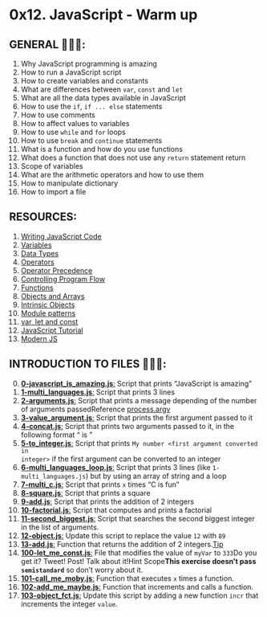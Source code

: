 # 0x12. JavaScript - Warm up

## GENERAL :open_book::open_book::open_book::

 <ol>
	<li>Why JavaScript programming is amazing</li>
	<li>How to run a JavaScript script</li>
	<li>How to create variables and constants</li>
	<li>What are differences between <code>var</code>, <code>const</code> and <code>let</code></li>
	<li>What are all the data types available in JavaScript</li>
	<li>How to use the <code>if</code>, <code>if ... else</code> statements</li>
	<li>How to use comments</li>
	<li>How to affect values to variables</li>
	<li>How to use <code>while</code> and <code>for</code> loops</li>
	<li>How to use <code>break</code> and <code>continue</code> statements</li>
	<li>What is a function and how do you use functions</li>
	<li>What does a function that does not use any <code>return</code> statement return</li>
	<li>Scope of variables</li>
	<li>What are the arithmetic operators and how to use them</li>
	<li>How to manipulate dictionary</li>
	<li>How to import a file</li>
</ol>

## RESOURCES:

 <ol>
	<li><a href="/rltoken/OdMLtl6Y9mpQkaoEqJCRSg" title="Writing JavaScript Code" target="_blank">Writing JavaScript Code</a> </li>
	<li><a href="/rltoken/iE6zaLw7pybp648IfRmk5Q" title="Variables" target="_blank">Variables</a> </li>
	<li><a href="/rltoken/4td1BbZAYn4Dldi6k0CY7A" title="Data Types" target="_blank">Data Types</a> </li>
	<li><a href="/rltoken/OdMLtl6Y9mpQkaoEqJCRSg" title="Operators" target="_blank">Operators</a> </li>
	<li><a href="/rltoken/ALCoiVRvxmsjdqCUdWC_lg" title="Operator Precedence" target="_blank">Operator Precedence</a> </li>
	<li><a href="/rltoken/Nlfhdy6Thyu_WgtBSqoAUw" title="Controlling Program Flow" target="_blank">Controlling Program Flow</a> </li>
	<li><a href="/rltoken/Ta66PZ6_16K3q99oELvjkQ" title="Functions" target="_blank">Functions</a> </li>
	<li><a href="/rltoken/osu583B5jskDVwmcm50-NQ" title="Objects and Arrays" target="_blank">Objects and Arrays</a> </li>
	<li><a href="/rltoken/osu583B5jskDVwmcm50-NQ" title="Intrinsic Objects" target="_blank">Intrinsic Objects</a> </li>
	<li><a href="/rltoken/mduSK-WOoRe6WohU1p2zZQ" title="Module patterns" target="_blank">Module patterns</a> </li>
	<li><a href="/rltoken/kNWuHjyUvjr74wU2hBqd_A" title="var, let and const" target="_blank">var, let and const</a> </li>
	<li><a href="/rltoken/qkp1hdLiI8DJje88bxcL6w" title="JavaScript Tutorial" target="_blank">JavaScript Tutorial</a> </li>
	<li><a href="/rltoken/ieSajamJQ-Nv3XzcS_d5lA" title="Modern JS" target="_blank">Modern JS</a> </li>
</ol>

## INTRODUCTION TO FILES :closed_book::closed_book::closed_book::

0.	[**0-javascript_is_amazing.js**:](#0-javascript_is_amazingjs) Script that prints “JavaScript is amazing”
1.	[**1-multi_languages.js**:](#1-multi_languagesjs) Script that prints 3 lines
2.	[**2-arguments.js**:](#2-argumentsjs) Script that prints a message depending of the number of arguments passedReference <a href="/rltoken/E5x0rMmgii1g_Da9R7DUag" title="process.argv" target="_blank">process.argv</a>
3.	[**3-value_argument.js**:](#3-value_argumentjs) Script that prints the first argument passed to it
4.	[**4-concat.js**:](#4-concatjs) Script that prints two arguments passed to it, in the following format “<first argument> is <second argument>”</second></first>
5.	[**5-to_integer.js**:](#5-to_integerjs) Script that prints <code>My number &lt;first argument converted in integer&gt;</code> if the first argument can be converted to an integer
6.	[**6-multi_languages_loop.js**:](#6-multi_languages_loopjs) Script that prints 3 lines (like <code>1-multi_languages.js</code>) but by using an array of string and a loop
7.	[**7-multi_c.js**:](#7-multi_cjs) Script that prints <code>x</code> times “C is fun”
8.	[**8-square.js**:](#8-squarejs) Script that prints a square
9.	[**9-add.js**:](#9-addjs) Script that prints the addition of 2 integers
10.	[**10-factorial.js**:](#10-factorialjs) Script that computes and prints a factorial
11.	[**11-second_biggest.js**:](#11-second_biggestjs) Script that searches the second biggest integer in the list of arguments.
12.	[**12-object.js**:](#12-objectjs) Update this script to replace the value <code>12</code> with <code>89</code>
13.	[**13-add.js**:](#13-addjs) Function that returns the addition of 2 integers.<a href="/rltoken/M3uMoMlngAtefSYF1c7PNQ" title="Tip" target="_blank">Tip</a> 
14.	[**100-let_me_const.js**:](#100-let_me_constjs) File that modifies the value of <code>myVar</code> to <code>333</code><img src="https//holbertonintranet.s3.amazonaws.com/uploads/medias/2020/9/4ae30fb44f708dbb3abc211b784db614e615ca21.gif?X-Amz-Algorithm=AWS4-HMAC-SHA256&amp;X-Amz-Credential=AKIARDDGGGOUWMNL5ANN%2F20210401%2Fus-east-1%2Fs3%2Faws4_request&amp;X-Amz-Date=20210401T014022Z&amp;X-Amz-Expires=86400&amp;X-Amz-SignedHeaders=host&amp;X-Amz-Signature=63f755d0a41bed318b6accc0df846d49ef0c3909a0b0dec4cf4236c65b4c1383" alt="" style="">Do you get it? Tweet! Post! Talk about it!Hint Scope<strong>This exercise doesn’t pass <code>semistandard</code></strong> so don’t worry about it.
15.	[**101-call_me_moby.js**:](#101-call_me_mobyjs) Function that executes <code>x</code> times a function.
16.	[**102-add_me_maybe.js**:](#102-add_me_maybejs) Function that increments and calls a function.
17.	[**103-object_fct.js**:](#103-object_fctjs) Update this script by adding a new function <code>incr</code> that increments the integer <code>value</code>.
